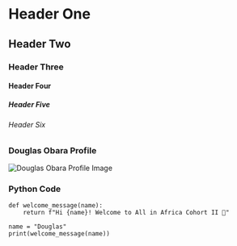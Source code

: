 # Header One
## Header Two
### Header Three
#### Header Four
##### Header Five
###### Header Six

### Douglas Obara Profile
![Douglas Obara Profile Image](https://media.licdn.com/dms/image/D4D03AQGZ4VHRP9BtfA/profile-displayphoto-shrink_200_200/0/1712908651098?e=1720656000&v=beta&t=Xu9T703TnV6iEuqTL-THP8Sp8KCv3sbnZ6r27-hq7z4)

### Python Code
```
def welcome_message(name):
    return f"Hi {name}! Welcome to All in Africa Cohort II 🎉"

name = "Douglas"
print(welcome_message(name))

```
